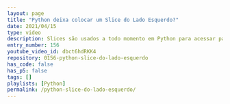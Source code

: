 ```yaml
---
layout: page
title: "Python deixa colocar um Slice do Lado Esquerdo?"
date: 2021/04/15
type: video
description: Slices são usados a todo momento em Python para acessar partes de uma lista ou qualquer iterável. O detalhe legal é que Python permite o uso de slices no lado esquerdo de uma atribuição.
entry_number: 156
youtube_video_id: dbct6hdRKK4
repository: 0156-python-slice-do-lado-esquerdo
has_code: false
has_p5: false
tags: []
playlists: [Python]
permalink: /python-slice-do-lado-esquerdo/
---
```

